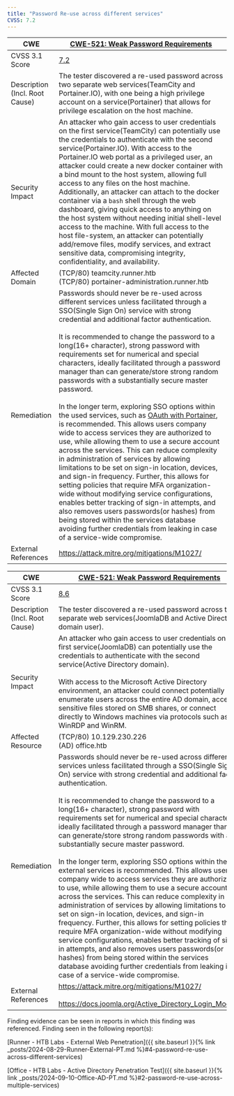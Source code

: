```yaml
---
title: "Password Re-use across different services"
CVSS: 7.2
---
```


| CWE                               | [CWE-521: Weak Password Requirements](https://cwe.mitre.org/data/definitions/521.html)                                                                                                                                                                                                                                                                                                                                                                                                                                                                                                                                                                                                                                                                                                                                                                                                                                                                                                                                                                                                                                                                                                                                                                                                                                      |
| --------------------------------- | --------------------------------------------------------------------------------------------------------------------------------------------------------------------------------------------------------------------------------------------------------------------------------------------------------------------------------------------------------------------------------------------------------------------------------------------------------------------------------------------------------------------------------------------------------------------------------------------------------------------------------------------------------------------------------------------------------------------------------------------------------------------------------------------------------------------------------------------------------------------------------------------------------------------------------------------------------------------------------------------------------------------------------------------------------------------------------------------------------------------------------------------------------------------------------------------------------------------------------------------------------------------------------------------------------------------------- |
| CVSS 3.1 Score                    | [7.2](https://nvd.nist.gov/vuln-metrics/cvss/v3-calculator?vector=AV:N/AC:L/PR:H/UI:N/S:U/C:H/I:H/A:H&version=3.1)                                                                                                                                                                                                                                                                                                                                                                                                                                                                                                                                                                                                                                                                                                                                                                                                                                                                                                                                                                                                                                                                                                                                                                                                          |
| Description (Incl. Root<br>Cause) | The tester discovered a re-used password across two separate web services(TeamCity and Portainer.IO), with one being a high privilege account on a service(Portainer) that allows for privilege escalation on the host machine.                                                                                                                                                                                                                                                                                                                                                                                                                                                                                                                                                                                                                                                                                                                                                                                                                                                                                                                                                                                                                                                                                             |
| Security Impact                   | An attacker who gain access to user credentials on the first service(TeamCity) can potentially use the credentials to authenticate with the second service(Portainer.IO). With access to the Portainer.IO web portal as a privileged user, an attacker could create a new docker container with a bind mount to the host system, allowing full access to any files on the host machine. Additionally, an attacker can attach to the docker container via a `bash` shell through the web dashboard, giving quick access to anything on the host system without needing initial shell-level access to the machine. With full access to the host file-system, an attacker can potentially add/remove files, modify services, and extract sensitive data, compromising integrity, confidentiality, and availability.                                                                                                                                                                                                                                                                                                                                                                                                                                                                                                            |
| Affected Domain                   | (TCP/80) teamcity.runner.htb<br>(TCP/80) portainer-administration.runner.htb                                                                                                                                                                                                                                                                                                                                                                                                                                                                                                                                                                                                                                                                                                                                                                                                                                                                                                                                                                                                                                                                                                                                                                                                                                                |
| Remediation                       | Passwords should never be re-used across different services unless facilitated through a SSO(Single Sign On) service with strong credential and additional factor authentication.<br><br>It is recommended to change the password to a long(16+ character), strong password with requirements set for numerical and special characters, ideally facilitated through a password manager than can generate/store strong random passwords with a substantially secure master password.<br><br>In the longer term, exploring SSO options within the used services, such as [OAuth with Portainer](https://docs.portainer.io/admin/settings/authentication/oauth), is recommended. This allows users company wide to access services they are authorized to use, while allowing them to use a secure account across the services. This can reduce complexity in administration of services by allowing limitations to be set on sign-in location, devices, and sign-in frequency. Further, this allows for setting policies that require MFA organization-wide without modifying service configurations, enables better tracking of sign-in attempts, and also removes users passwords(or hashes) from being stored within the services database avoiding further credentials from leaking in case of a service-wide compromise. |
| External References               | https://attack.mitre.org/mitigations/M1027/                                                                                                                                                                                                                                                                                                                                                                                                                                                                                                                                                                                                                                                                                                                                                                                                                                                                                                                                                                                                                                                                                                                                                                                                                                                                                 |


| CWE                               | [CWE-521: Weak Password Requirements](https://cwe.mitre.org/data/definitions/521.html)                                                                                                                                                                                                                                                                                                                                                                                                                                                                                                                                                                                                                                                                                                                                                                                                                                                                                                                                                                                                                                                                                                                                          |
| --------------------------------- | ------------------------------------------------------------------------------------------------------------------------------------------------------------------------------------------------------------------------------------------------------------------------------------------------------------------------------------------------------------------------------------------------------------------------------------------------------------------------------------------------------------------------------------------------------------------------------------------------------------------------------------------------------------------------------------------------------------------------------------------------------------------------------------------------------------------------------------------------------------------------------------------------------------------------------------------------------------------------------------------------------------------------------------------------------------------------------------------------------------------------------------------------------------------------------------------------------------------------------- |
| CVSS 3.1 Score                    | [8.6](https://nvd.nist.gov/vuln-metrics/cvss/v3-calculator?vector=AV:N/AC:L/PR:N/UI:N/S:U/C:H/I:L/A:L&version=3.1)                                                                                                                                                                                                                                                                                                                                                                                                                                                                                                                                                                                                                                                                                                                                                                                                                                                                                                                                                                                                                                                                                                              |
| Description (Incl. Root<br>Cause) | The tester discovered a re-used password across two separate web services(JoomlaDB and Active Directory domain user).                                                                                                                                                                                                                                                                                                                                                                                                                                                                                                                                                                                                                                                                                                                                                                                                                                                                                                                                                                                                                                                                                                           |
| Security Impact                   | An attacker who gain access to user credentials on the first service(JoomlaDB) can potentially use the credentials to authenticate with the second service(Active Directory domain). <br><br>With access to the Microsoft Active Directory environment, an attacker could connect potentially enumerate users across the entire AD domain, access sensitive files stored on SMB shares, or connect directly to Windows machines via protocols such as WinRDP and WinRM.                                                                                                                                                                                                                                                                                                                                                                                                                                                                                                                                                                                                                                                                                                                                                         |
| Affected Resource                 | (TCP/80) 10.129.230.226<br>(AD) office.htb                                                                                                                                                                                                                                                                                                                                                                                                                                                                                                                                                                                                                                                                                                                                                                                                                                                                                                                                                                                                                                                                                                                                                                                      |
| Remediation                       | Passwords should never be re-used across different services unless facilitated through a SSO(Single Sign On) service with strong credential and additional factor authentication.<br><br>It is recommended to change the password to a long(16+ character), strong password with requirements set for numerical and special characters, ideally facilitated through a password manager than can generate/store strong random passwords with a substantially secure master password.<br><br>In the longer term, exploring SSO options within the external services is recommended. This allows users company wide to access services they are authorized to use, while allowing them to use a secure account across the services. This can reduce complexity in administration of services by allowing limitations to be set on sign-in location, devices, and sign-in frequency. Further, this allows for setting policies that require MFA organization-wide without modifying service configurations, enables better tracking of sign-in attempts, and also removes users passwords(or hashes) from being stored within the services database avoiding further credentials from leaking in case of a service-wide compromise. |
| External References               | https://attack.mitre.org/mitigations/M1027/<br><br>https://docs.joomla.org/Active_Directory_Login_Module                                                                                                                                                                                                                                                                                                                                                                                                                                                                                                                                                                                                                                                                                                                                                                                                                                                                                                                                                                                                                                                                                                                        |


Finding evidence can be seen in reports in which this finding was referenced. Finding seen in the following report(s):

[Runner - HTB Labs - External Web Penetration]({{ site.baseurl }}{% link _posts/2024-08-29-Runner-External-PT.md %}#4-password-re-use-across-different-services)

[Office - HTB Labs - Active Directory Penetration Test]({{ site.baseurl }}{% link _posts/2024-09-10-Office-AD-PT.md %}#2-password-re-use-across-multiple-services)
